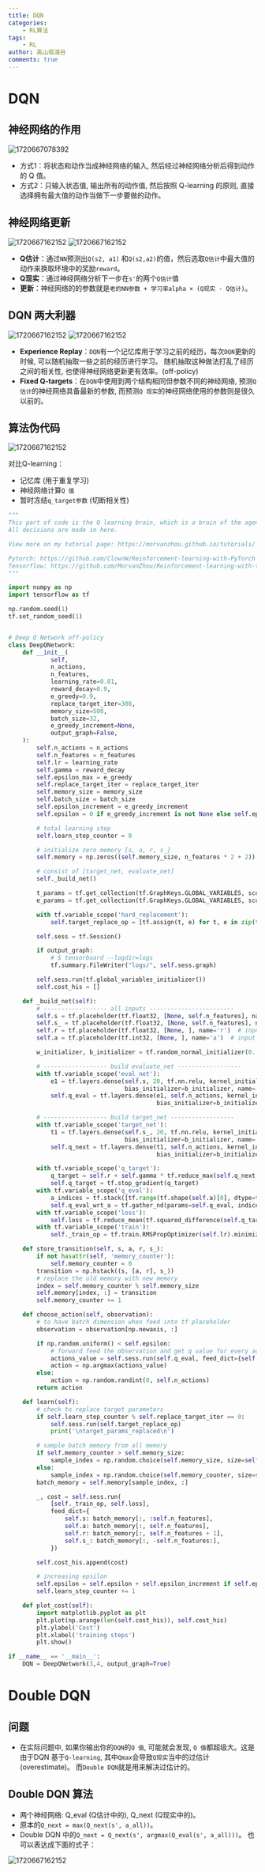 ```yaml
---
title: DQN
categories:
    - RL算法
tags:
    - RL
author: 高山临溪谷
comments: true
---
```

# DQN

## 神经网络的作用

![1720667078392](../../img/blogs/rl/DQN/DQN2.png)

* 方式1：将状态和动作当成神经网络的输入, 然后经过神经网络分析后得到动作的 Q 值。
* 方式2：只输入状态值, 输出所有的动作值, 然后按照 Q-learning 的原则, 直接选择拥有最大值的动作当做下一步要做的动作。

## 神经网络更新

![1720667162152](../../img/blogs/rl/DQN/DQN3.png)
![1720667162152](../../img/blogs/rl/DQN/DQN4.png)

* **Q估计**：通过```NN```预测出```Q(s2, a1)``` 和```Q(s2,a2)```的值，然后选取```Q估计```中最大值的动作来换取环境中的奖励```reward```。 
* **Q现实**：通过神经网络分析下一步在```s'```的两个```Q估计```值
* **更新**：神经网络的的参数就是```老的NN参数 + 学习率alpha × (Q现实 - Q估计)```。

## DQN 两大利器

![1720667162152](../img/blogs/rl/DQN/DQN5.png)
![1720667162152](../img/blogs/rl/DQN/DQN6.png)

* **Experience Replay**：```DQN```有一个记忆库用于学习之前的经历，每次```DQN```更新的时候, 可以随机抽取一些之前的经历进行学习。 随机抽取这种做法打乱了经历之间的相关性, 也使得神经网络更新更有效率。(off-policy)
* **Fixed Q-targets**：在```DQN```中使用到两个结构相同但参数不同的神经网络, 预测```Q 估计```的神经网络具备最新的参数, 而预测```Q 现实```的神经网络使用的参数则是很久以前的。


## 算法伪代码

![1720667162152](../../img/blogs/rl/DQN/DQN6.jpg)

对比Q-learning：
* 记忆库 (用于重复学习)
* 神经网络计算```Q 值```
* 暂时冻结```q_target参数``` (切断相关性)

```python
"""
This part of code is the Q learning brain, which is a brain of the agent.
All decisions are made in here.

View more on my tutorial page: https://morvanzhou.github.io/tutorials/

Pytorch: https://github.com/ClownW/Reinforcement-learning-with-PyTorch
Tensorflow: https://github.com/MorvanZhou/Reinforcement-learning-with-tensorflow
"""

import numpy as np
import tensorflow as tf

np.random.seed(1)
tf.set_random_seed(1)


# Deep Q Network off-policy
class DeepQNetwork:
    def __init__(
            self,
            n_actions,
            n_features,
            learning_rate=0.01,
            reward_decay=0.9,
            e_greedy=0.9,
            replace_target_iter=300,
            memory_size=500,
            batch_size=32,
            e_greedy_increment=None,
            output_graph=False,
    ):
        self.n_actions = n_actions
        self.n_features = n_features
        self.lr = learning_rate
        self.gamma = reward_decay
        self.epsilon_max = e_greedy
        self.replace_target_iter = replace_target_iter
        self.memory_size = memory_size
        self.batch_size = batch_size
        self.epsilon_increment = e_greedy_increment
        self.epsilon = 0 if e_greedy_increment is not None else self.epsilon_max

        # total learning step
        self.learn_step_counter = 0

        # initialize zero memory [s, a, r, s_]
        self.memory = np.zeros((self.memory_size, n_features * 2 + 2))

        # consist of [target_net, evaluate_net]
        self._build_net()

        t_params = tf.get_collection(tf.GraphKeys.GLOBAL_VARIABLES, scope='target_net')
        e_params = tf.get_collection(tf.GraphKeys.GLOBAL_VARIABLES, scope='eval_net')

        with tf.variable_scope('hard_replacement'):
            self.target_replace_op = [tf.assign(t, e) for t, e in zip(t_params, e_params)]

        self.sess = tf.Session()

        if output_graph:
            # $ tensorboard --logdir=logs
            tf.summary.FileWriter("logs/", self.sess.graph)

        self.sess.run(tf.global_variables_initializer())
        self.cost_his = []

    def _build_net(self):
        # ------------------ all inputs ------------------------
        self.s = tf.placeholder(tf.float32, [None, self.n_features], name='s')  # input State
        self.s_ = tf.placeholder(tf.float32, [None, self.n_features], name='s_')  # input Next State
        self.r = tf.placeholder(tf.float32, [None, ], name='r')  # input Reward
        self.a = tf.placeholder(tf.int32, [None, ], name='a')  # input Action

        w_initializer, b_initializer = tf.random_normal_initializer(0., 0.3), tf.constant_initializer(0.1)

        # ------------------ build evaluate_net ------------------
        with tf.variable_scope('eval_net'):
            e1 = tf.layers.dense(self.s, 20, tf.nn.relu, kernel_initializer=w_initializer,
                                 bias_initializer=b_initializer, name='e1')
            self.q_eval = tf.layers.dense(e1, self.n_actions, kernel_initializer=w_initializer,
                                          bias_initializer=b_initializer, name='q')

        # ------------------ build target_net ------------------
        with tf.variable_scope('target_net'):
            t1 = tf.layers.dense(self.s_, 20, tf.nn.relu, kernel_initializer=w_initializer,
                                 bias_initializer=b_initializer, name='t1')
            self.q_next = tf.layers.dense(t1, self.n_actions, kernel_initializer=w_initializer,
                                          bias_initializer=b_initializer, name='t2')

        with tf.variable_scope('q_target'):
            q_target = self.r + self.gamma * tf.reduce_max(self.q_next, axis=1, name='Qmax_s_')    # shape=(None, )
            self.q_target = tf.stop_gradient(q_target)
        with tf.variable_scope('q_eval'):
            a_indices = tf.stack([tf.range(tf.shape(self.a)[0], dtype=tf.int32), self.a], axis=1)
            self.q_eval_wrt_a = tf.gather_nd(params=self.q_eval, indices=a_indices)    # shape=(None, )
        with tf.variable_scope('loss'):
            self.loss = tf.reduce_mean(tf.squared_difference(self.q_target, self.q_eval_wrt_a, name='TD_error'))
        with tf.variable_scope('train'):
            self._train_op = tf.train.RMSPropOptimizer(self.lr).minimize(self.loss)

    def store_transition(self, s, a, r, s_):
        if not hasattr(self, 'memory_counter'):
            self.memory_counter = 0
        transition = np.hstack((s, [a, r], s_))
        # replace the old memory with new memory
        index = self.memory_counter % self.memory_size
        self.memory[index, :] = transition
        self.memory_counter += 1

    def choose_action(self, observation):
        # to have batch dimension when feed into tf placeholder
        observation = observation[np.newaxis, :]

        if np.random.uniform() < self.epsilon:
            # forward feed the observation and get q value for every actions
            actions_value = self.sess.run(self.q_eval, feed_dict={self.s: observation})
            action = np.argmax(actions_value)
        else:
            action = np.random.randint(0, self.n_actions)
        return action

    def learn(self):
        # check to replace target parameters
        if self.learn_step_counter % self.replace_target_iter == 0:
            self.sess.run(self.target_replace_op)
            print('\ntarget_params_replaced\n')

        # sample batch memory from all memory
        if self.memory_counter > self.memory_size:
            sample_index = np.random.choice(self.memory_size, size=self.batch_size)
        else:
            sample_index = np.random.choice(self.memory_counter, size=self.batch_size)
        batch_memory = self.memory[sample_index, :]

        _, cost = self.sess.run(
            [self._train_op, self.loss],
            feed_dict={
                self.s: batch_memory[:, :self.n_features],
                self.a: batch_memory[:, self.n_features],
                self.r: batch_memory[:, self.n_features + 1],
                self.s_: batch_memory[:, -self.n_features:],
            })

        self.cost_his.append(cost)

        # increasing epsilon
        self.epsilon = self.epsilon + self.epsilon_increment if self.epsilon < self.epsilon_max else self.epsilon_max
        self.learn_step_counter += 1

    def plot_cost(self):
        import matplotlib.pyplot as plt
        plt.plot(np.arange(len(self.cost_his)), self.cost_his)
        plt.ylabel('Cost')
        plt.xlabel('training steps')
        plt.show()

if __name__ == '__main__':
    DQN = DeepQNetwork(3,4, output_graph=True)
```


# Double DQN

## 问题

* 在实际问题中, 如果你输出你的```DQN```的```Q 值```, 可能就会发现, ```Q 值```都超级大。这是由于DQN 基于```Q-learning```, 其中```Qmax```会导致```Q现实```当中的过估计 (overestimate)。 而```Double DQN```就是用来解决过估计的。 

## Double DQN 算法

* 两个神经网络: Q_eval (Q估计中的), Q_next (Q现实中的)。
* 原本的```Q_next = max(Q_next(s', a_all))```。
* Double DQN 中的```Q_next = Q_next(s', argmax(Q_eval(s', a_all)))```。 也可以表达成下面的式子：

![1720667162152](../../img/blogs/rl/DQN/DQN7.png)